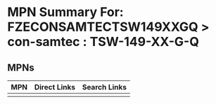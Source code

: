 



# MPN Summary For: FZECONSAMTECTSW149XXGQ > con-samtec : TSW-149-XX-G-Q

## MPNs
  

|MPN|Direct Links|Search Links|
| :--- | :--- | :--- |
||||
